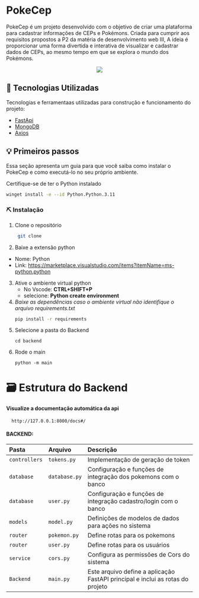 # PokeCep
PokeCep é um projeto desenvolvido com o objetivo de criar uma plataforma para cadastrar informações de CEPs e Pokémons. Criada para cumprir aos requisitos propostos a P2 da matéria de desenvolvimento web III, A ideia é proporcionar uma forma divertida e interativa de visualizar e cadastrar dados de CEPs, ao mesmo tempo em que se explora o mundo dos Pokémons.
<p align="center">
<img src="https://github.com/GrupoZonaLeste/PokeCep/assets/132578544/9c39719c-4302-4639-a08d-c43bcd5acd26"></img>
</p>

## 🔧 Tecnologias Utilizadas
Tecnologias e ferramentaas utilizadas para construção e funcionamento do projeto:
- [FastApi](https://fastapi.tiangolo.com/)
- [MongoDB](https://www.mongodb.com/)
- [Axios](https://axios-http.com/ptbr/docs/intro)

## 💡 Primeiros passos
Essa seção apresenta um guia para que você saiba como instalar o PokeCep e como executá-lo no seu próprio ambiente.

Certifique-se de ter o Python instalado
```sh
winget install -e --id Python.Python.3.11
```

### ⛏ Instalação
1. Clone o repositório
   ```sh
    git clone 
   ```
2. Baixe a extensão python
  - Nome: Python
  - Link: https://marketplace.visualstudio.com/items?itemName=ms-python.python
3. Ative o ambiente virtual python
     - No Vscode: **CTRL+SHIFT+P**
     - selecione: **Python create environment**
4. *Baixe as dependências
  caso o ambiente virtual não identifique o arquivo requirements.txt*
   ```sh
   pip install -r requirements
   ```
5. Selecione a pasta do Backend
   ```
   cd backend
   ```
4. Rode o main
   ```
   python -m main
   ```
# 🗃 Estrutura do Backend
#### Visualize a documentação automática da api
```http
  http://127.0.0.1:8000/docs#/
```
#### BACKEND:
| Pasta | Arquivo | Descrição|
|:------|:--------|:---------|
|`controllers`| `tokens.py`| Implementação de geração de token|
|`database`| `database.py`| Configuração e funções de integração dos pokemons com o banco|
|`database`| `user.py`| Configuração e funções de integração cadastro/login com o banco|
|`models`| `model.py`| Definições de modelos de dados para ações no sistema|
|`router`| `pokemon.py`| Define rotas para os pokemons|
|`router`| `user.py`| Define rotas para os usuários|
|`service`| `cors.py`| Configura as permissões de Cors do sistema|
|`Backend`| `main.py`| Este arquivo define a aplicação FastAPI principal e inclui as rotas do projeto|


